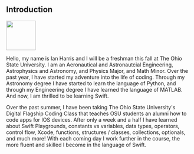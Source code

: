 ## Introduction

<img src="https://user-images.githubusercontent.com/88736917/129266998-11cb5c47-7421-4604-a8c8-98511567b86e.JPG" width="80">

Hello, my name is Ian Harris and I will be a freshman this fall at The Ohio State University. I am an Aeronautical and Astronautcial Engineering, Astrophysics and Astronomy, and Physics Major, and Math Minor. Over the past year, I have started my adventure into the life of coding. Through my Astronomy degree I have started to learn the language of Python, and through my Engineering degree I have learned the language of MATLAB. And now, I am thrilled to be learning Swift.

Over the past summer, I have been taking The Ohio State University's Digital Flagship Coding Class that teaches OSU students an alumni how to code apps for IOS devices. After only a week and a half I have learned about Swift Playgrounds, constants vs variables, data types, operators, control flow, Xcode, functions, structures / classes, collections, optionals, and much more! With each coming day I work further in the course, the more fluent and skilled I become in the language of Swift.
